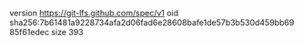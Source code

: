 version https://git-lfs.github.com/spec/v1
oid sha256:7b61481a9228734afa2d06fad6e28608bafe1de57b3b530d459bb6985f61edec
size 393
